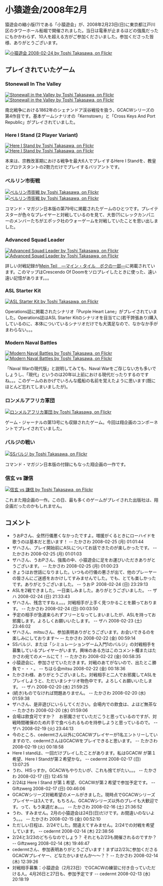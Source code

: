 # 小猿遊会/2008年2月

猿遊会の縮小版(?)である「小猿遊会」が、2008年2月23日(日)に東京都江戸川区のタワーホール船堀で開催されました。当日は電車が止まるほどの強風だったにもかかわらず、10人を超える方がご参加くださいました。参加くださった皆様、ありがとうございます。

[![小猿遊会 2008-02-24 by Toshi Takasawa, on Flickr](http://farm3.static.flickr.com/2094/2288493920_32193cfaec.jpg "小猿遊会 2008-02-24 by Toshi Takasawa, on Flickr")](http://www.flickr.com/photos/22264692@N00/2288493920/)

## プレイされていたゲーム

### Stonewall In The Valley

[![Stonewall in the Valley by Toshi Takasawa, on Flickr](http://farm3.static.flickr.com/2368/2288503242_91599e9153_m.jpg "Stonewall in the Valley by Toshi Takasawa, on Flickr")](http://www.flickr.com/photos/22264692@N00/2288503242/)  [![Stonewall in the Valley by Toshi Takasawa, on Flickr](http://farm3.static.flickr.com/2394/2288493916_5d5e035d2f_m.jpg "Stonewall in the Valley by Toshi Takasawa, on Flickr")](http://www.flickr.com/photos/22264692@N00/2288493916/)

南北戦争における1862年のシェナンドア渓谷戦役を扱う、GCACWシリーズの第4作目です。基本ゲームシナリオの「Kernstown」と「Cross Keys And Port Republic」がプレイされていました。

### Here I Stand (2 Player Variant)

[![Here I Stand by Toshi Takasawa, on Flickr](http://farm3.static.flickr.com/2059/2288493906_d124661588_m.jpg "Here I Stand by Toshi Takasawa, on Flickr")](http://www.flickr.com/photos/22264692@N00/2288493906/)  [![Here I Stand by Toshi Takasawa, on Flickr](http://farm4.static.flickr.com/3200/2288497738_9e39e8a883_m.jpg "Here I Stand by Toshi Takasawa, on Flickr")](http://www.flickr.com/photos/22264692@N00/2288497738/)

本来は、宗教改革期における戦争を最大6人でプレイするHere I Standを、教皇とプロテスタントの2勢力だけでプレイするバリアントです。

### ベルリン市街戦 

[![ベルリン市街戦 by Toshi Takasawa, on Flickr](http://farm3.static.flickr.com/2088/2288503244_6c5158c0c8_m.jpg "ベルリン市街戦 by Toshi Takasawa, on Flickr")](http://www.flickr.com/photos/22264692@N00/2288503244/)  [![ベルリン市街戦 by Toshi Takasawa, on Flickr](http://farm4.static.flickr.com/3253/2288497730_78e7e207e2_m.jpg "ベルリン市街戦 by Toshi Takasawa, on Flickr")](http://www.flickr.com/photos/22264692@N00/2288497730/)

コマンド・マガジン日本版の第79号に掲載されたゲームのひとつです。プレイテスターが色々なプレイヤーと対戦しているのを見て、大昔(?)にレックカンパニーのメンバーたちがエポック社のウォーゲームを対戦していたことを思い出しました。

### Advanced Squad Leader

[![Advanced Squad Leader by Toshi Takasawa, on Flickr](http://farm3.static.flickr.com/2076/2287710793_924cde329c_m.jpg "Advanced Squad Leader by Toshi Takasawa, on Flickr")](http://www.flickr.com/photos/22264692@N00/2287710793/)  [![Advanced Squad Leader by Toshi Takasawa, on Flickr](http://farm3.static.flickr.com/2224/2288497736_8c39a0d65e_m.jpg "Advanced Squad Leader by Toshi Takasawa, on Flickr")](http://www.flickr.com/photos/22264692@N00/2288497736/)

詳しい対戦記録が[Mein Teil　―マイン・タイル　ボクの一部―](http://sacher505.blog25.fc2.com/blog-entry-89.html)に掲載されています。このマップはCrescendo Of Doomをソロプレイしたときに使った、遠い遠い記憶があります。。。

### ASL Starter Kit

[![ASL Starter Kit by Toshi Takasawa, on Flickr](http://farm3.static.flickr.com/2151/2288493914_4aea65a8aa_m.jpg "ASL Starter Kit by Toshi Takasawa, on Flickr")](http://www.flickr.com/photos/22264692@N00/2288493914/)

Operations誌に掲載されたシナリオ「Purple Heart Lane」がプレイされていました。Operations誌はASL Starter Kitのシナリオを目当てに(若干誇張あり)購入しているのに、本体についているシナリオだけでも大満足なので、なかなか手がまわらない。。。

### Modern Naval Battles

[![Modern Naval Battles by Toshi Takasawa, on Flickr](http://farm3.static.flickr.com/2199/2287710787_01c5be008a_m.jpg "Modern Naval Battles by Toshi Takasawa, on Flickr")](http://www.flickr.com/photos/22264692@N00/2287710787/)  [![Modern Naval Battles by Toshi Takasawa, on Flickr](http://farm3.static.flickr.com/2260/2288497742_060b318823_m.jpg "Modern Naval Battles by Toshi Takasawa, on Flickr")](http://www.flickr.com/photos/22264692@N00/2288497742/)

「Naval Warの現代版」と説明してみても、Naval Warをご存じない方も多いでしょうし、「現代」というのは20年以上前における現代だったりするのですね。。。このゲームのおかげでいろんな艦船の名前を覚えたように思います(既にほとんど忘れてしまいましたが)。

### ロンメルアフリカ軍団

[![ロンメルアフリカ軍団 by Toshi Takasawa, on Flickr](http://farm4.static.flickr.com/3241/2287710811_03189372d3_m.jpg "ロンメルアフリカ軍団 by Toshi Takasawa, on Flickr")](http://www.flickr.com/photos/22264692@N00/2287710811/)

ゲーム・ジャーナルの第13号にも収録されたゲーム。今回は翔企画のコンポーネントでプレイされていました。

### バルジの戦い

[![SSバルジ by Toshi Takasawa, on Flickr](http://farm3.static.flickr.com/2051/2288493918_be97fe6705_m.jpg "SSバルジ by Toshi Takasawa, on Flickr")](http://www.flickr.com/photos/22264692@N00/2288493918/)

コマンド・マガジン日本版の付録にもなった翔企画の一作です。

### 信玄 vs 謙信

[![信玄 vs 謙信 by Toshi Takasawa, on Flickr](http://farm3.static.flickr.com/2226/2288493912_6368077279_m.jpg "信玄 vs 謙信 by Toshi Takasawa, on Flickr")](http://www.flickr.com/photos/22264692@N00/2288493912/)

これまた翔企画の一作。この日、最も多くのゲームがプレイされた出版社は、翔企画だったのかもしれません。

## コメント
  
-   うおPさん、全然行儀悪くなかったですよ。増援がくるときにローハイドを歌うのは基本だと思います！ --  たかさわ  2008-02-25 (月) 01:01:44
-   ザハさん、プレイ開始前にASLについてお話できたのが楽しかったです。 --  たかさわ  2008-02-25 (月) 01:01:03
-   ザハさん、うおPさん、強風の中、小猿遊会に足をお運びいただきありがとうございます。 --  たかさわ  2008-02-25 (月) 01:00:23
-   きょうはお世話になりました。いつもの行儀の悪さが出て、他のプレーヤーの皆さんにご迷惑をおかけしてすみませんでした。でも、とても楽しかったです。ありがとうございました。 -- うおＰ  2008-02-24 (日) 23:29:13
-   ASLを2戦できました。一日楽しみました。ありがとうございました。 -- ザハ  2008-02-24 (日) 21:33:43
-   ザハさん、残念ですねぇ。。。対戦相手が上手く見つかることを願っております。 --  たかさわ  2008-02-24 (日) 00:03:50
-   予定の相手が急遽来られずフリーとなってしまいましたが、ASLを持ってお邪魔します。よろしくお願いいたします。 -- ザハ  2008-02-23 (土) 23:46:02
-   ザハさん、mitsuさん、参加表明ありがとうございます。お会いできるのを楽しみにしております～ --  たかさわ  2008-02-22 (金) 00:59:14
-   SSバルジ、または「シミュレーションゲーム入門1のバルジ」の対戦相手を募集しているプレイヤーがいます。興味のある方はこのコメント欄またはたかさわ宛てのメールにて！ --  たかさわ  2008-02-22 (金) 00:58:35
-   小猿遊会に、参加させていただきます。対戦のあてがないので、出たとこ勝負で・・・。 -- ちはら会mitsu  2008-02-22 (金) 00:18:36
-   たかさわ様、ありがとうございました。対戦相手と二人でお邪魔してASLをプレイしようと、ただいまシナリオ物色中です。よろしくお願いいたします。 -- ザハ  2008-02-20 (水) 21:59:25
-   (続き)ものでなければ問題ありません。 --  たかさわ  2008-02-20 (水) 01:59:38
-   ザハさん、是非遊びにいらしてください。会場内での飲食は、よほど無茶な --  たかさわ  2008-02-20 (水) 01:59:06
-   会場は飲食可ですか？　お邪魔させていただこうと思っているのですが、対戦時間確保のため片手で食べられるものを持参しようと思っているので。 -- ザハ  2008-02-19 (火) 23:44:13
-   今のところ、cedermtさん以外にGCACWプレイヤーが1名エントリーしていますので、cedermtさんはGCACWをプレイできると思います。 --  たかさわ  2008-02-19 (火) 00:18:58
-   Here I standは、一回だけプレイしたことがあります。私はGCACW が第１希望、Here I Standが第２希望かな。 -- cedermt  2008-02-17 (日) 13:07:25
-   うわ、HISっすか。GCACWもやりたいが、これも捨てがたい。。。 --  たかさわ  2008-02-17 (日) 12:45:18
-   2/24は Here I Stand が第１希望、GCACWが第２希望で参加予定です。 -- Giftzwerg  2008-02-17 (日) 00:46:06
-   GCACWシリーズ対戦希望のメールがきました。現時点でGCACWシリーズプレイヤーは3人です。もちろん、GCACWシリーズ以外のプレイも大歓迎です。って、もう来週だぁ。。。 --  たかさわ  2008-02-16 (土) 21:36:52
-   うわ、すみません。2月の小猿遊会は24日(日)だけです。お間違いのないよう。。。 --  たかさわ  2008-02-15 (金) 00:52:10
-   ただしい日程は、2/24でした。間違えてすみません。2/24での対戦を希望しています。 -- cedermt  2008-02-14 (木) 22:38:56
-   2/24と3/23のどちらなのでしょう？ それとも2/23も開催されるのですか？ -- Giftzwerg  2008-02-14 (木) 19:46:47
-   cedermtさん、参加表明ありがとうございます！まずは2/23に参加くださるGCACWプレイヤー、どなたかいませんか～～？？ --  たかさわ  2008-02-14 (木) 12:39:26
-   対戦相手募集：小猿遊会（2月23日）でGCACWの練習に付き合っていただける人。4月26日と27日も、参加予定です -- cedermt  2008-02-13 (水) 20:18:19
